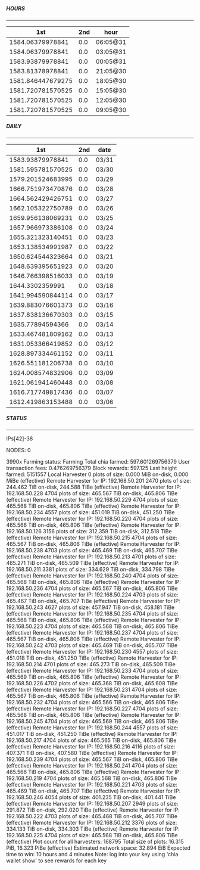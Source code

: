 ##### HOURS
-------

| 1st | 2nd | hour |
|---|----|-----|
|1584.06379978841 | 0.0 | 06:05@31 |
|1584.06379978841 | 0.0 | 03:05@31 |
|1583.93879978841 | 0.0 | 00:05@31 |
|1583.81378978841 | 0.0 | 21:05@30 |
|1581.846447679275 | 0.0 | 18:05@30 |
|1581.720781570525 | 0.0 | 15:05@30 |
|1581.720781570525 | 0.0 | 12:05@30 |
|1581.720781570525 | 0.0 | 09:05@30 |

##### DAILY
-------

| 1st | 2nd | date |
|---|----|-----|
|1583.93879978841 | 0.0 | 03/31 |
|1581.595781570525 | 0.0 | 03/30 |
|1579.201524683995 | 0.0 | 03/29 |
|1666.751973470876 | 0.0 | 03/28 |
|1664.562429426751 | 0.0 | 03/27 |
|1662.105322750789 | 0.0 | 03/26 |
|1659.956138069231 | 0.0 | 03/25 |
|1657.966973386108 | 0.0 | 03/24 |
|1655.321323140451 | 0.0 | 03/23 |
|1653.138534991987 | 0.0 | 03/22 |
|1650.624544323664 | 0.0 | 03/21 |
|1648.639395651923 | 0.0 | 03/20 |
|1646.766398516033 | 0.0 | 03/19 |
|1644.3302359991 | 0.0 | 03/18 |
|1641.994590844114 | 0.0 | 03/17 |
|1639.883076601373 | 0.0 | 03/16 |
|1637.838136670303 | 0.0 | 03/15 |
|1635.77894594366 | 0.0 | 03/14 |
|1633.467481809162 | 0.0 | 03/13 |
|1631.053366419852 | 0.0 | 03/12 |
|1628.897334461152 | 0.0 | 03/11 |
|1626.551181206738 | 0.0 | 03/10 |
|1624.008574832906 | 0.0 | 03/09 |
|1621.061941460448 | 0.0 | 03/08 |
|1616.717749817436 | 0.0 | 03/07 |
|1612.419863153488 | 0.0 | 03/06 |


##### STATUS
-------

IPs[42]-38

NODES: 0


3990x
Farming status: Farming
Total chia farmed: 597.601269756379
User transaction fees: 0.476269756379
Block rewards: 597.125
Last height farmed: 5151557
Local Harvester
   0 plots of size: 0.000 MiB on-disk, 0.000 MiBe (effective)
Remote Harvester for IP: 192.168.50.201
   2470 plots of size: 244.462 TiB on-disk, 244.588 TiBe (effective)
Remote Harvester for IP: 192.168.50.228
   4704 plots of size: 465.567 TiB on-disk, 465.806 TiBe (effective)
Remote Harvester for IP: 192.168.50.229
   4704 plots of size: 465.568 TiB on-disk, 465.806 TiBe (effective)
Remote Harvester for IP: 192.168.50.234
   4557 plots of size: 451.019 TiB on-disk, 451.250 TiBe (effective)
Remote Harvester for IP: 192.168.50.220
   4704 plots of size: 465.566 TiB on-disk, 465.806 TiBe (effective)
Remote Harvester for IP: 192.168.50.126
   3156 plots of size: 312.359 TiB on-disk, 312.518 TiBe (effective)
Remote Harvester for IP: 192.168.50.215
   4704 plots of size: 465.567 TiB on-disk, 465.806 TiBe (effective)
Remote Harvester for IP: 192.168.50.238
   4703 plots of size: 465.469 TiB on-disk, 465.707 TiBe (effective)
Remote Harvester for IP: 192.168.50.213
   4701 plots of size: 465.271 TiB on-disk, 465.509 TiBe (effective)
Remote Harvester for IP: 192.168.50.211
   3381 plots of size: 334.629 TiB on-disk, 334.798 TiBe (effective)
Remote Harvester for IP: 192.168.50.240
   4704 plots of size: 465.568 TiB on-disk, 465.806 TiBe (effective)
Remote Harvester for IP: 192.168.50.236
   4704 plots of size: 465.567 TiB on-disk, 465.806 TiBe (effective)
Remote Harvester for IP: 192.168.50.224
   4703 plots of size: 465.467 TiB on-disk, 465.707 TiBe (effective)
Remote Harvester for IP: 192.168.50.243
   4627 plots of size: 457.947 TiB on-disk, 458.181 TiBe (effective)
Remote Harvester for IP: 192.168.50.235
   4704 plots of size: 465.568 TiB on-disk, 465.806 TiBe (effective)
Remote Harvester for IP: 192.168.50.223
   4704 plots of size: 465.568 TiB on-disk, 465.806 TiBe (effective)
Remote Harvester for IP: 192.168.50.237
   4704 plots of size: 465.567 TiB on-disk, 465.806 TiBe (effective)
Remote Harvester for IP: 192.168.50.242
   4703 plots of size: 465.469 TiB on-disk, 465.707 TiBe (effective)
Remote Harvester for IP: 192.168.50.230
   4557 plots of size: 451.018 TiB on-disk, 451.250 TiBe (effective)
Remote Harvester for IP: 192.168.50.214
   4701 plots of size: 465.273 TiB on-disk, 465.509 TiBe (effective)
Remote Harvester for IP: 192.168.50.233
   4704 plots of size: 465.569 TiB on-disk, 465.806 TiBe (effective)
Remote Harvester for IP: 192.168.50.226
   4702 plots of size: 465.368 TiB on-disk, 465.608 TiBe (effective)
Remote Harvester for IP: 192.168.50.231
   4704 plots of size: 465.567 TiB on-disk, 465.806 TiBe (effective)
Remote Harvester for IP: 192.168.50.232
   4704 plots of size: 465.566 TiB on-disk, 465.806 TiBe (effective)
Remote Harvester for IP: 192.168.50.227
   4704 plots of size: 465.568 TiB on-disk, 465.806 TiBe (effective)
Remote Harvester for IP: 192.168.50.245
   4704 plots of size: 465.569 TiB on-disk, 465.806 TiBe (effective)
Remote Harvester for IP: 192.168.50.244
   4557 plots of size: 451.017 TiB on-disk, 451.250 TiBe (effective)
Remote Harvester for IP: 192.168.50.217
   4704 plots of size: 465.565 TiB on-disk, 465.806 TiBe (effective)
Remote Harvester for IP: 192.168.50.216
   4116 plots of size: 407.371 TiB on-disk, 407.580 TiBe (effective)
Remote Harvester for IP: 192.168.50.239
   4704 plots of size: 465.567 TiB on-disk, 465.806 TiBe (effective)
Remote Harvester for IP: 192.168.50.241
   4704 plots of size: 465.566 TiB on-disk, 465.806 TiBe (effective)
Remote Harvester for IP: 192.168.50.219
   4704 plots of size: 465.568 TiB on-disk, 465.806 TiBe (effective)
Remote Harvester for IP: 192.168.50.221
   4703 plots of size: 465.469 TiB on-disk, 465.707 TiBe (effective)
Remote Harvester for IP: 192.168.50.246
   4054 plots of size: 401.235 TiB on-disk, 401.441 TiBe (effective)
Remote Harvester for IP: 192.168.50.207
   2949 plots of size: 291.872 TiB on-disk, 292.020 TiBe (effective)
Remote Harvester for IP: 192.168.50.222
   4703 plots of size: 465.468 TiB on-disk, 465.707 TiBe (effective)
Remote Harvester for IP: 192.168.50.212
   3376 plots of size: 334.133 TiB on-disk, 334.303 TiBe (effective)
Remote Harvester for IP: 192.168.50.225
   4704 plots of size: 465.568 TiB on-disk, 465.806 TiBe (effective)
Plot count for all harvesters: 168795
Total size of plots: 16.315 PiB, 16.323 PiBe (effective)
Estimated network space: 32.894 EiB
Expected time to win: 10 hours and 4 minutes
Note: log into your key using 'chia wallet show' to see rewards for each key
